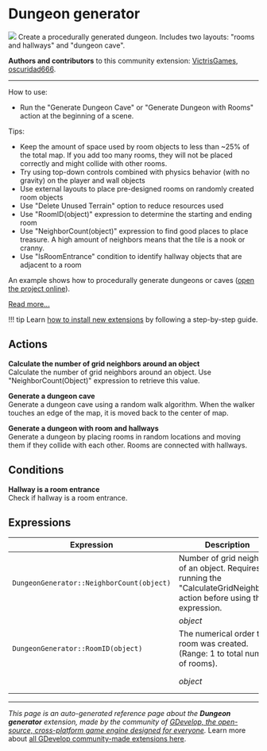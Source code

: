 # Dungeon generator

<img src="https://resources.gdevelop-app.com/assets/Icons/sitemap.svg" class="extension-icon"></img>
Create a procedurally generated dungeon.  Includes two layouts: "rooms and hallways" and "dungeon cave".

**Authors and contributors** to this community extension: [VictrisGames](https://gd.games/VictrisGames), [oscuridad666](https://gd.games/oscuridad666).

---

How to use:

- Run the "Generate Dungeon Cave" or "Generate Dungeon with Rooms" action at the beginning of a scene.

Tips:

- Keep the amount of space used by room objects to less than ~25% of the total map.  If you add too many rooms, they will not be placed correctly and might collide with other rooms.
- Try using top-down controls combined with physics behavior (with no gravity) on the player and wall objects
- Use external layouts to place pre-designed rooms on randomly created room objects
- Use "Delete Unused Terrain" option to reduce resources used
- Use "RoomID(object)" expression to determine the starting and ending room
- Use "NeighborCount(object)" expression to find good places to place treasure.  A high amount of neighbors means that the tile is a nook or cranny.
- Use "IsRoomEntrance" condition to identify hallway objects that are adjacent to a room

An example shows how to procedurally generate dungeons or caves ([open the project online](https://editor.gdevelop.io/?project=example://dungeon-generator)).

[Read more...](https://victrisgames.itch.io/extension-dungeon-generator)

!!! tip
    Learn [how to install new extensions](/gdevelop5/extensions/search) by following a step-by-step guide.

## Actions

**Calculate the number of grid neighbors around an object**  
Calculate the number of grid neighbors around an object.  Use "NeighborCount(Object)" expression to retrieve this value.

**Generate a dungeon cave**  
Generate a dungeon cave using a random walk algorithm.  When the walker touches an edge of the map, it is moved back to the center of map.

**Generate a dungeon with room and hallways**  
Generate a dungeon by placing rooms in random locations and moving them if they collide with each other.  Rooms are connected with hallways.

## Conditions

**Hallway is a room entrance**  
Check if hallway is a room entrance.

## Expressions

| Expression | Description |  |
|-----|-----|-----|
| `DungeonGenerator::NeighborCount(object)` | Number of grid neighbors of an object.  Requires running the "CalculateGridNeighbors" action before using this expression. ||
| | _object_ | Object |
| `DungeonGenerator::RoomID(object)` | The numerical order this room was created.  (Range: 1 to total number of rooms). ||
| | _object_ | Room object |

---

*This page is an auto-generated reference page about the **Dungeon generator** extension, made by the community of [GDevelop, the open-source, cross-platform game engine designed for everyone](https://gdevelop.io/).* Learn more about [all GDevelop community-made extensions here](/gdevelop5/extensions).